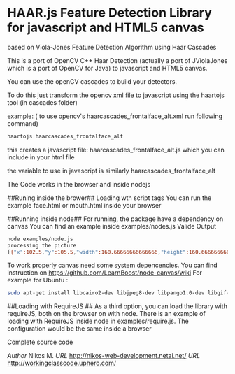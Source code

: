 # HAAR.js Feature Detection Library for javascript and HTML5 canvas #

based on Viola-Jones Feature Detection Algorithm using Haar Cascades

This is a port of OpenCV C++ Haar Detection (actually a port of JViolaJones which is a port of OpenCV for Java)
to javascript and HTML5 canvas.

You can use the openCV cascades to build your detectors.

To do this just transform the opencv xml file to javascript
using the haartojs tool (in cascades folder)

example:
( to use opencv's haarcascades_frontalface_alt.xml  run following command)
```bash
haartojs haarcascades_frontalface_alt
```

this creates a javascript file:
haarcascades_frontalface_alt.js which you can include in your html file

the variable to use in javascript
is similarly
haarcascades_frontalface_alt

The Code works in the browser and inside nodejs

##Runing inside the brower##
 Loading wth script tags
	You can run the example face.html or mouth.html inside your browser

##Running inside node##
 For running, the package have a dependency on canvas
 You can find an example inside examples/nodes.js
Valide Output
```bash
node examples/node.js 
processing the picture
[{"x":102.5,"y":105.5,"width":160.66666666666666,"height":160.66666666666666}]
```

To work properly canvas need some system depencencies.
You can find instruction on https://github.com/LearnBoost/node-canvas/wiki
For example for Ubuntu : 
```bash
sudo apt-get install libcairo2-dev libjpeg8-dev libpango1.0-dev libgif-dev
```

##Loading with RequireJS ##
 As a third option, you can load the library with requireJS, both on the browser on with node.
There is an example of loading with RequireJS inside node in examples/require.js.
The configuration would be the same inside a browser


Complete source code

*Author* Nikos M.
*URL* http://nikos-web-development.netai.net/
*URL* http://workingclasscode.uphero.com/
